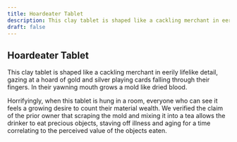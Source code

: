 ```yaml
---
title: Hoardeater Tablet
description: This clay tablet is shaped like a cackling merchant in eerily lifelike detail, gazing at a hoard of gold and silver playing cards falling through their fingers. In their yawning mouth grows a mold ...
draft: false
---
```


## Hoardeater Tablet

This clay tablet is shaped like a cackling merchant in eerily lifelike detail, gazing at a hoard of gold and silver playing cards falling through their fingers. In their yawning mouth grows a mold like dried blood.

Horrifyingly, when this tablet is hung in a room, everyone who can see it feels a growing desire to count their material wealth. We verified the claim of the prior owner that scraping the mold and mixing it into a tea allows the drinker to eat precious objects, staving off illness and aging for a time correlating to the perceived value of the objects eaten.
